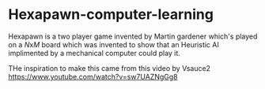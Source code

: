 # Hexapawn-computer-learning
Hexapawn is a two player game invented by Martin gardener which's played on a *N*x*M* board which was invented to show that an Heuristic AI implimented by a mechanical computer could play it.

THe inspiration to make this came from this video by Vsauce2 \
https://www.youtube.com/watch?v=sw7UAZNgGg8

